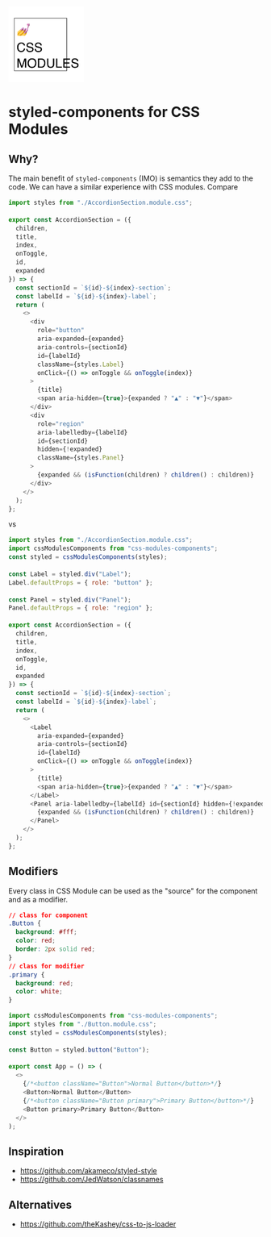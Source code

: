 <img src="https://github.com/stereobooster/css-modules-components/blob/master/css-modules-components.png?raw=true" width="150" height="150" />

# styled-components for CSS Modules

## Why?

The main benefit of `styled-components` (IMO) is semantics they add to the code. We can have a similar experience with CSS modules. Compare

```js
import styles from "./AccordionSection.module.css";

export const AccordionSection = ({
  children,
  title,
  index,
  onToggle,
  id,
  expanded
}) => {
  const sectionId = `${id}-${index}-section`;
  const labelId = `${id}-${index}-label`;
  return (
    <>
      <div
        role="button"
        aria-expanded={expanded}
        aria-controls={sectionId}
        id={labelId}
        className={styles.Label}
        onClick={() => onToggle && onToggle(index)}
      >
        {title}
        <span aria-hidden={true}>{expanded ? "▲" : "▼"}</span>
      </div>
      <div
        role="region"
        aria-labelledby={labelId}
        id={sectionId}
        hidden={!expanded}
        className={styles.Panel}
      >
        {expanded && (isFunction(children) ? children() : children)}
      </div>
    </>
  );
};
```

vs

```js
import styles from "./AccordionSection.module.css";
import cssModulesComponents from "css-modules-components";
const styled = cssModulesComponents(styles);

const Label = styled.div("Label");
Label.defaultProps = { role: "button" };

const Panel = styled.div("Panel");
Panel.defaultProps = { role: "region" };

export const AccordionSection = ({
  children,
  title,
  index,
  onToggle,
  id,
  expanded
}) => {
  const sectionId = `${id}-${index}-section`;
  const labelId = `${id}-${index}-label`;
  return (
    <>
      <Label
        aria-expanded={expanded}
        aria-controls={sectionId}
        id={labelId}
        onClick={() => onToggle && onToggle(index)}
      >
        {title}
        <span aria-hidden={true}>{expanded ? "▲" : "▼"}</span>
      </Label>
      <Panel aria-labelledby={labelId} id={sectionId} hidden={!expanded}>
        {expanded && (isFunction(children) ? children() : children)}
      </Panel>
    </>
  );
};
```

## Modifiers

Every class in CSS Module can be used as the "source" for the component and as a modifier.

```css
// class for component
.Button {
  background: #fff;
  color: red;
  border: 2px solid red;
}
// class for modifier
.primary {
  background: red;
  color: white;
}
```

```js
import cssModulesComponents from "css-modules-components";
import styles from "./Button.module.css";
const styled = cssModulesComponents(styles);

const Button = styled.button("Button");

export const App = () => (
  <>
    {/*<button className="Button">Normal Button</button>*/}
    <Button>Normal Button</Button>
    {/*<button className="Button primary">Primary Button</button>*/}
    <Button primary>Primary Button</Button>
  </>
);
```

## Inspiration

- https://github.com/akameco/styled-style
- https://github.com/JedWatson/classnames

## Alternatives

- https://github.com/theKashey/css-to-js-loader

